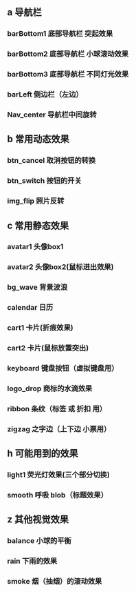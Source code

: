 ## a 导航栏
### barBottom1 			底部导航栏 突起效果
### barBottom2 			底部导航栏 小球滚动效果
### barBottom3 			底部导航栏 不同灯光效果
### barLeft 			侧边栏（左边）
### Nav_center 			导航栏中间旋转

## b 常用动态效果
### btn_cancel			取消按钮的转换
### btn_switch			按钮的开关
### img_flip			照片反转

## c 常用静态效果
### avatar1				头像box1
### avatar2				头像box2(鼠标进出效果)
### bg_wave				背景波浪
### calendar			日历
### cart1				卡片(折痕效果)
### cart2				卡片(鼠标放置突出)
### keyboard			键盘按钮（虚拟键盘用）
### logo_drop			商标的水滴效果
### ribbon 				条纹（标签 或 折扣 用）
### zigzag 				之字边（上下边 小票用）

## h 可能用到的效果
### light1			  	荧光灯效果(三个部分切换)
### smooth 				呼吸 blob（标题效果）

## z 其他视觉效果
### balance				小球的平衡
### rain 				下雨的效果
### smoke 				烟（抽烟）的滚动效果